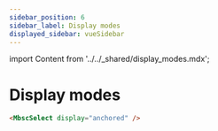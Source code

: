 ```yaml
---
sidebar_position: 6
sidebar_label: Display modes
displayed_sidebar: vueSidebar
---
```


import Content from '../../_shared/display_modes.mdx';

# Display modes

<Content />

```html title="Setting a display option"
<MbscSelect display="anchored" />
```